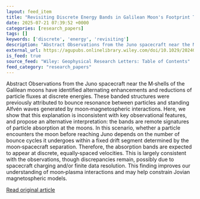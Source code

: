 ```yaml
---
layout: feed_item
title: "Revisiting Discrete Energy Bands in Galilean Moon's Footprint Tails: Remote Signals of Particle Absorption"
date: 2025-07-21 07:39:52 +0000
categories: [research_papers]
tags: []
keywords: ['discrete', 'energy', 'revisiting']
description: "Abstract Observations from the Juno spacecraft near the M‐shells of the Galilean moons have identified alternating enhancements and reductions of particle fl..."
external_url: https://agupubs.onlinelibrary.wiley.com/doi/10.1029/2024GL112240?af=R
is_feed: true
source_feed: "Wiley: Geophysical Research Letters: Table of Contents"
feed_category: "research_papers"
---
```


Abstract Observations from the Juno spacecraft near the M‐shells of the Galilean moons have identified alternating enhancements and reductions of particle fluxes at discrete energies. These banded structures were previously attributed to bounce resonance between particles and standing Alfvén waves generated by moon‐magnetospheric interactions. Here, we show that this explanation is inconsistent with key observational features, and propose an alternative interpretation: the bands are remote signatures of particle absorption at the moons. In this scenario, whether a particle encounters the moon before reaching Juno depends on the number of bounce cycles it undergoes within a fixed drift segment determined by the moon‐spacecraft separation. Therefore, the absorption bands are expected to appear at discrete, equally‐spaced velocities. This is largely consistent with the observations, though discrepancies remain, possibly due to spacecraft charging and/or finite data resolution. This finding improves our understanding of moon‐plasma interactions and may help constrain Jovian magnetospheric models.

[Read original article](https://agupubs.onlinelibrary.wiley.com/doi/10.1029/2024GL112240?af=R)
